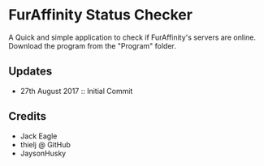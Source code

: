 FurAffinity Status Checker
=========

A Quick and simple application to check if FurAffinity's servers are online.
Download the program from the "Program" folder.

## Updates
- 27th August 2017 :: Initial Commit




## Credits
- Jack Eagle
- thielj @ GitHub
- JaysonHusky